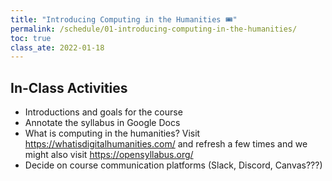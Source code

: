 ```yaml
---
title: "Introducing Computing in the Humanities 🎟"
permalink: /schedule/01-introducing-computing-in-the-humanities/
toc: true
class_ate: 2022-01-18
---
```

## In-Class Activities

- Introductions and goals for the course
- Annotate the syllabus in Google Docs
- What is computing in the humanities? Visit <https://whatisdigitalhumanities.com/> and refresh a few times and we might also visit <https://opensyllabus.org/>
- Decide on course communication platforms (Slack, Discord, Canvas???)
